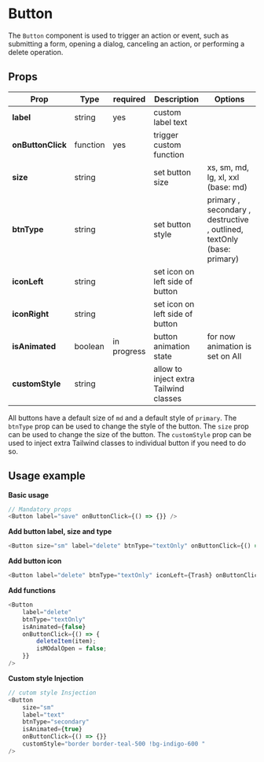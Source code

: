 # Button

The `Button` component is used to trigger an action or event, such as submitting a form, opening a dialog, canceling an action, or performing a delete operation.

## Props

| Prop              | Type     | required    | Description                            | Options                                                                |
| ----------------- | -------- | ----------- | -------------------------------------- | ---------------------------------------------------------------------- |
| **label**         | string   | yes         | custom label text                      |                                                                        |
| **onButtonClick** | function | yes         | trigger custom function                |                                                                        |
| **size**          | string   |             | set button size                        | xs, sm, md, lg, xl, xxl (base: md)                                     |
| **btnType**       | string   |             | set button style                       | primary , secondary , destructive , outlined, textOnly (base: primary) |
| **iconLeft**      | string   |             | set icon on left side of button        |                                                                        |
| **iconRight**     | string   |             | set icon on left side of button        |                                                                        |
| **isAnimated**    | boolean  | in progress | button animation state                 | for now animation is set on All                                        |
| **customStyle**   | string   |             | allow to inject extra Tailwind classes |                                                                        |

All buttons have a default size of `md` and a default style of `primary`. The `btnType` prop can be used to change the style of the button. The `size` prop can be used to change the size of the button. The `customStyle` prop can be used to inject extra Tailwind classes to individual button if you need to do so.

## Usage example

**Basic usage**

```js
// Mandatory props
<Button label="save" onButtonClick={() => {}} />
```

**Add button label, size and type**

```js
<Button size="sm" label="delete" btnType="textOnly" onButtonClick={() => {}} />
```

**Add button icon**

```js
<Button label="delete" btnType="textOnly" iconLeft={Trash} onButtonClick={() => {}} />
```

**Add functions**

```js
<Button
	label="delete"
	btnType="textOnly"
	isAnimated={false}
	onButtonClick={() => {
		deleteItem(item);
		isMOdalOpen = false;
	}}
/>
```

**Custom style Injection**

```js
// cutom style Insjection
<Button
	size="sm"
	label="text"
	btnType="secondary"
	isAnimated={true}
	onButtonClick={() => {}}
	customStyle="border border-teal-500 !bg-indigo-600 "
/>
```
